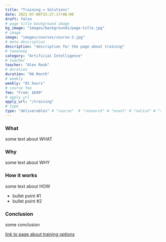 ```yaml
---
title: "Training = Solutions"
date: 2021-07-06T15:27:17+06:00
draft: false
# page title background image
bg_image: "images/backgrounds/page-title.jpg"
# image
image: "images/courses/course-3.jpg"
# meta description
description: "description for the page about training"
# taxonomy
category: "Artificial Intelligence"
# teacher
teacher: "Alex Rook"
# duration
duration: "06 Month"
# weekly
weekly: "03 hours"
# course fee
fee: "From: $699"
# apply url
apply_url: "/training"
# type
type: "deliverables" # "course"  # "research" # "event" # "notice" # "scholarship" # "post"
---
```


### What

some text about WHAT

### Why

some text about WHY

### How it works

some text about HOW

* bullet point #1
* bullet point #2

### Conclusion

some conclusion

[link to page about training options](/training)